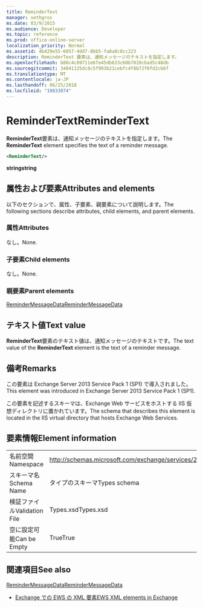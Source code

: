 ```yaml
---
title: ReminderText
manager: sethgros
ms.date: 03/9/2015
ms.audience: Developer
ms.topic: reference
ms.prod: office-online-server
localization_priority: Normal
ms.assetid: 4b429e55-6057-4dd7-8bb5-fa8a8c0cc223
description: ReminderText 要素は、通知メッセージのテキストを指定します。
ms.openlocfilehash: b88c4c89711e6fe45db633c60b7020cbad5c48db
ms.sourcegitcommit: 34041125dc8c5f993b21cebfc4f8b72f0fd2cb6f
ms.translationtype: MT
ms.contentlocale: ja-JP
ms.lasthandoff: 06/25/2018
ms.locfileid: "19833074"
---
```

# <a name="remindertext"></a><span data-ttu-id="332ee-103">ReminderText</span><span class="sxs-lookup"><span data-stu-id="332ee-103">ReminderText</span></span>

<span data-ttu-id="332ee-104">**ReminderText**要素は、通知メッセージのテキストを指定します。</span><span class="sxs-lookup"><span data-stu-id="332ee-104">The **ReminderText** element specifies the text of a reminder message.</span></span> 
  
```XML
<ReminderText/>
```

 <span data-ttu-id="332ee-105">**string**</span><span class="sxs-lookup"><span data-stu-id="332ee-105">**string**</span></span>
## <a name="attributes-and-elements"></a><span data-ttu-id="332ee-106">属性および要素</span><span class="sxs-lookup"><span data-stu-id="332ee-106">Attributes and elements</span></span>

<span data-ttu-id="332ee-107">以下のセクションで、属性、子要素、親要素について説明します。</span><span class="sxs-lookup"><span data-stu-id="332ee-107">The following sections describe attributes, child elements, and parent elements.</span></span>
  
### <a name="attributes"></a><span data-ttu-id="332ee-108">属性</span><span class="sxs-lookup"><span data-stu-id="332ee-108">Attributes</span></span>

<span data-ttu-id="332ee-109">なし。</span><span class="sxs-lookup"><span data-stu-id="332ee-109">None.</span></span>
  
### <a name="child-elements"></a><span data-ttu-id="332ee-110">子要素</span><span class="sxs-lookup"><span data-stu-id="332ee-110">Child elements</span></span>

<span data-ttu-id="332ee-111">なし。</span><span class="sxs-lookup"><span data-stu-id="332ee-111">None.</span></span>
  
### <a name="parent-elements"></a><span data-ttu-id="332ee-112">親要素</span><span class="sxs-lookup"><span data-stu-id="332ee-112">Parent elements</span></span>

[<span data-ttu-id="332ee-113">ReminderMessageData</span><span class="sxs-lookup"><span data-stu-id="332ee-113">ReminderMessageData</span></span>](remindermessagedata.md)
  
## <a name="text-value"></a><span data-ttu-id="332ee-114">テキスト値</span><span class="sxs-lookup"><span data-stu-id="332ee-114">Text value</span></span>

<span data-ttu-id="332ee-115">**ReminderText**要素のテキスト値は、通知メッセージのテキストです。</span><span class="sxs-lookup"><span data-stu-id="332ee-115">The text value of the **ReminderText** element is the text of a reminder message.</span></span> 
  
## <a name="remarks"></a><span data-ttu-id="332ee-116">備考</span><span class="sxs-lookup"><span data-stu-id="332ee-116">Remarks</span></span>

<span data-ttu-id="332ee-117">この要素は Exchange Server 2013 Service Pack 1 (SP1) で導入されました。</span><span class="sxs-lookup"><span data-stu-id="332ee-117">This element was introduced in Exchange Server 2013 Service Pack 1 (SP1).</span></span>
  
<span data-ttu-id="332ee-118">この要素を記述するスキーマは、Exchange Web サービスをホストする IIS 仮想ディレクトリに置かれています。</span><span class="sxs-lookup"><span data-stu-id="332ee-118">The schema that describes this element is located in the IIS virtual directory that hosts Exchange Web Services.</span></span>
  
## <a name="element-information"></a><span data-ttu-id="332ee-119">要素情報</span><span class="sxs-lookup"><span data-stu-id="332ee-119">Element information</span></span>

|||
|:-----|:-----|
|<span data-ttu-id="332ee-120">名前空間</span><span class="sxs-lookup"><span data-stu-id="332ee-120">Namespace</span></span>  <br/> |http://schemas.microsoft.com/exchange/services/2006/types  <br/> |
|<span data-ttu-id="332ee-121">スキーマ名</span><span class="sxs-lookup"><span data-stu-id="332ee-121">Schema Name</span></span>  <br/> |<span data-ttu-id="332ee-122">タイプのスキーマ</span><span class="sxs-lookup"><span data-stu-id="332ee-122">Types schema</span></span>  <br/> |
|<span data-ttu-id="332ee-123">検証ファイル</span><span class="sxs-lookup"><span data-stu-id="332ee-123">Validation File</span></span>  <br/> |<span data-ttu-id="332ee-124">Types.xsd</span><span class="sxs-lookup"><span data-stu-id="332ee-124">Types.xsd</span></span>  <br/> |
|<span data-ttu-id="332ee-125">空に設定可能</span><span class="sxs-lookup"><span data-stu-id="332ee-125">Can be Empty</span></span>  <br/> |<span data-ttu-id="332ee-126">True</span><span class="sxs-lookup"><span data-stu-id="332ee-126">True</span></span>  <br/> |
   
## <a name="see-also"></a><span data-ttu-id="332ee-127">関連項目</span><span class="sxs-lookup"><span data-stu-id="332ee-127">See also</span></span>



[<span data-ttu-id="332ee-128">ReminderMessageData</span><span class="sxs-lookup"><span data-stu-id="332ee-128">ReminderMessageData</span></span>](remindermessagedata.md)


- [<span data-ttu-id="332ee-129">Exchange での EWS の XML 要素</span><span class="sxs-lookup"><span data-stu-id="332ee-129">EWS XML elements in Exchange</span></span>](ews-xml-elements-in-exchange.md)


